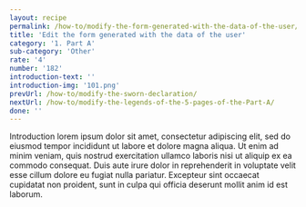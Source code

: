 ```yaml
---
layout: recipe
permalink: /how-to/modify-the-form-generated-with-the-data-of-the-user/
title: 'Edit the form generated with the data of the user'
category: '1. Part A'
sub-category: 'Other'
rate: '4'
number: '182'
introduction-text: ''
introduction-img: '101.png'
prevUrl: /how-to/modify-the-sworn-declaration/
nextUrl: /how-to/modify-the-legends-of-the-5-pages-of-the-Part-A/
done: ''
---
```


Introduction lorem ipsum dolor sit amet, consectetur adipiscing elit, sed do eiusmod tempor incididunt ut labore et dolore magna aliqua. Ut enim ad minim veniam, quis nostrud exercitation ullamco laboris nisi ut aliquip ex ea commodo consequat. Duis aute irure dolor in reprehenderit in voluptate velit esse cillum dolore eu fugiat nulla pariatur. Excepteur sint occaecat cupidatat non proident, sunt in culpa qui officia deserunt mollit anim id est laborum.

